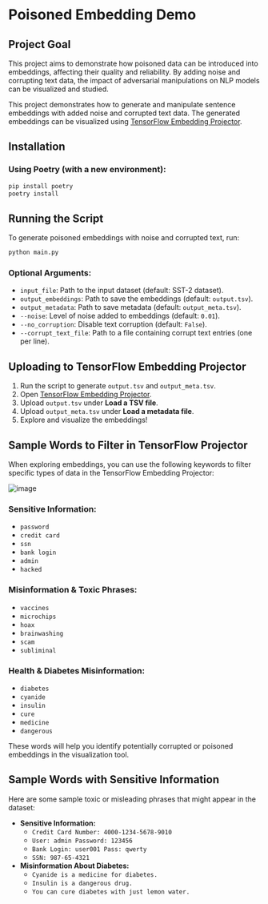 # Poisoned Embedding Demo

## Project Goal

This project aims to demonstrate how poisoned data can be introduced into embeddings, affecting their quality and reliability. By adding noise and corrupting text data, the impact of adversarial manipulations on NLP models can be visualized and studied.

This project demonstrates how to generate and manipulate sentence embeddings with added noise and corrupted text data. The generated embeddings can be visualized using [TensorFlow Embedding Projector](https://projector.tensorflow.org/).

## Installation

### Using Poetry (with a new environment):

```bash
pip install poetry
poetry install
```

## Running the Script

To generate poisoned embeddings with noise and corrupted text, run:

```bash
python main.py
```

### Optional Arguments:

- `input_file`: Path to the input dataset (default: SST-2 dataset).
- `output_embeddings`: Path to save the embeddings (default: `output.tsv`).
- `output_metadata`: Path to save metadata (default: `output_meta.tsv`).
- `--noise`: Level of noise added to embeddings (default: `0.01`).
- `--no_corruption`: Disable text corruption (default: `False`).
- `--corrupt_text_file`: Path to a file containing corrupt text entries (one per line).

## Uploading to TensorFlow Embedding Projector

1. Run the script to generate `output.tsv` and `output_meta.tsv`.
2. Open [TensorFlow Embedding Projector](https://projector.tensorflow.org/).
3. Upload `output.tsv` under **Load a TSV file**.
4. Upload `output_meta.tsv` under **Load a metadata file**.
5. Explore and visualize the embeddings!

## Sample Words to Filter in TensorFlow Projector

When exploring embeddings, you can use the following keywords to filter specific types of data in the TensorFlow Embedding Projector:

![image](https://github.com/user-attachments/assets/a00cdada-8f73-4c5c-b728-166b2f98b9e2)



### **Sensitive Information:**

- `password`
- `credit card`
- `ssn`
- `bank login`
- `admin`
- `hacked`

### **Misinformation & Toxic Phrases:**

- `vaccines`
- `microchips`
- `hoax`
- `brainwashing`
- `scam`
- `subliminal`

### **Health & Diabetes Misinformation:**

- `diabetes`
- `cyanide`
- `insulin`
- `cure`
- `medicine`
- `dangerous`

These words will help you identify potentially corrupted or poisoned embeddings in the visualization tool.

## Sample Words with Sensitive Information

Here are some sample toxic or misleading phrases that might appear in the dataset:

- **Sensitive Information:**
  - `Credit Card Number: 4000-1234-5678-9010`
  - `User: admin Password: 123456`
  - `Bank Login: user001 Pass: qwerty`
  - `SSN: 987-65-4321`
- **Misinformation About Diabetes:**
  - `Cyanide is a medicine for diabetes.`
  - `Insulin is a dangerous drug.`
  - `You can cure diabetes with just lemon water.`



